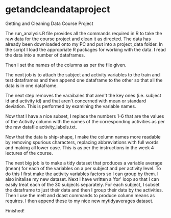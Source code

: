# getandcleandataproject
Getting and Cleaning Data Course Project

The run_analysis.R file provides all the commands required in R to take the raw data for the course project and clean it as directed.
The data has already been downloaded onto my PC and put into a project_data folder.
In the script I load the appropriate R packages for working with the data.
I read the data into a number of dataframes.

Then I set the names of the columns as per the file given.

The next job is to attach the subject and activity variables to the train and test dataframes and then append one dataframe to the other so that all the data is in one dataframe.

The next step removes the varaibales that aren't the key ones (i.e. subject id and activity id) and that aren't concerned with mean or standard deviation. This is performed by examining the variable names.

Now that I have a nice subset, I replace the numbers 1-6 that are the values of the Activity column with the names of the corresponding activities as per the raw datafile activity_labels.txt.

Now that the data is ship-shape, I make the column names more readable by removing spurious characters, replacing abbreviations with full words and making all lower case. This is as per the instructions in the week 4 lectures of the course.

The next big job is to make a tidy dataset that produces a variable average (mean) for each of the variables on a per subject and per activity level.
To do this I first make the activity variables factors so I can group by them.
I also initalise my new dataset.
Next I have written a 'for' loop so that I can easily treat each of the 30 subjects separately.
For each subject, I subset the dataframe to just their data and then I group their data by the activities. Then I use the melt and dcast commands to produce column means as requires.
I then append these to my nice new mytidyaverages dataset.

Finished!


